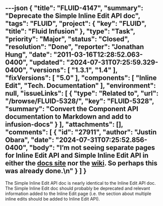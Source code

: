 ---json
{
  "title": "FLUID-4147",
  "summary": "Deprecate the Simple Inline Edit API doc",
  "tags": "FLUID",
  "project": {
    "key": "FLUID",
    "title": "Fluid Infusion"
  },
  "type": "Task",
  "priority": "Major",
  "status": "Closed",
  "resolution": "Done",
  "reporter": "Jonathan Hung",
  "date": "2011-03-16T12:28:52.063-0400",
  "updated": "2024-07-31T07:25:59.329-0400",
  "versions": [
    "1.3.1",
    "1.4"
  ],
  "fixVersions": [
    "5.0"
  ],
  "components": [
    "Inline Edit",
    "Tech. Documentation"
  ],
  "environment": null,
  "issueLinks": [
    {
      "type": "Related to",
      "url": "/browse/FLUID-5328/",
      "key": "FLUID-5328",
      "summary": "Convert the Component API documentation to Markdown and add to infusion-docs"
    }
  ],
  "attachments": [],
  "comments": [
    {
      "id": "27911",
      "author": "Justin Obara",
      "date": "2024-07-31T07:25:52.856-0400",
      "body": "I’m not seeing separate pages for Inline Edit API and Simple Inline Edit API in either the [docs site](https://docs.fluidproject.org/infusion/development/to-do/InlineEditAPI) nor the [wiki](https://fluidproject.atlassian.net/wiki/spaces/docs/pages/7079510/Inline+Edit+API). So perhaps this was already done.\n"
    }
  ]
}
---
The Simple Inline Edit API doc is nearly identical to the Inline Edit API doc.\
The Simple Inline Edit doc should probably be deprecated and relevant information added to the Inline Edit page (i.e. the section about multiple inline edits should be added to Inline Edit API).

        